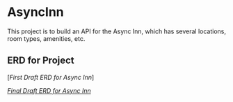 # AsyncInn

This project is to build an API for the Async Inn, which has several locations, room types, amenities, etc. 

##

## ERD for Project 
[_First Draft ERD for Async Inn_]

[_Final Draft ERD for Async Inn_](AsyncInn.png)



